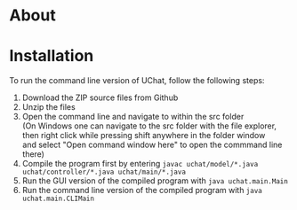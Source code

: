 # About
# Installation
To run the command line version of UChat, follow the following steps:  
1. Download the ZIP source files from Github  
2. Unzip the files  
3. Open the command line and navigate to within the src folder  
   (On Windows one can navigate to the src folder with the file explorer,  
   then right click while pressing shift anywhere in the folder window  
   and select "Open command window here" to open the commmand line there)  
4. Compile the program first by entering   `javac uchat/model/*.java uchat/controller/*.java uchat/main/*.java`  
5. Run the GUI version of the compiled program with `java uchat.main.Main`  
6. Run the command line version of the compiled program with `java uchat.main.CLIMain`  
